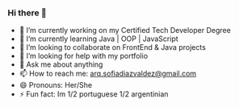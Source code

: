 ### Hi there 👋


- 🔭 I’m currently working on my Certified Tech Developer Degree 
- 🌱 I’m currently learning Java | OOP | JavaScript
- 👯 I’m looking to collaborate on FrontEnd & Java projects 
- 🤔 I’m looking for help with my portfolio 
- 💬 Ask me about anything
- 📫 How to reach me: arq.sofiadiazvaldez@gmail.com
- 😄 Pronouns: Her/She
- ⚡ Fun fact: Im 1/2 portuguese 1/2 argentinian

